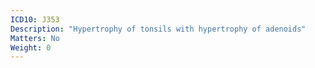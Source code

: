 ```yaml
---
ICD10: J353
Description: "Hypertrophy of tonsils with hypertrophy of adenoids"
Matters: No
Weight: 0
---
```


